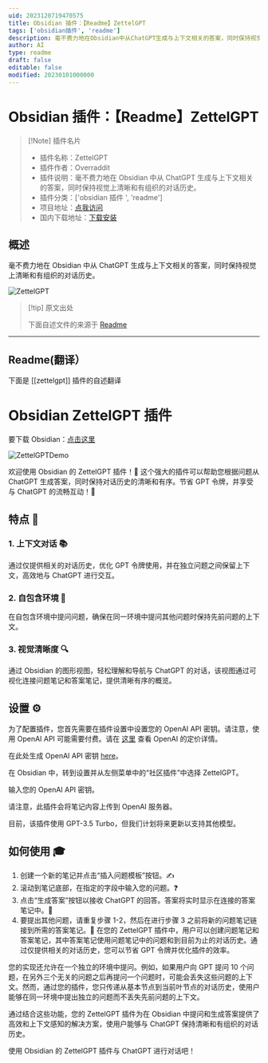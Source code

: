 ```yaml
---
uid: 2023120719470575
title: Obsidian 插件：【Readme】ZettelGPT
tags: ['obsidian插件', 'readme']
description: 毫不费力地在Obsidian中从ChatGPT生成与上下文相关的答案，同时保持视觉上清晰和有组织的对话历史。
author: AI
type: readme
draft: false
editable: false
modified: 20230101000000
---
```


# Obsidian 插件：【Readme】ZettelGPT

> [!Note] 插件名片
> - 插件名称：ZettelGPT
> - 插件作者：Overraddit
> - 插件说明：毫不费力地在 Obsidian 中从 ChatGPT 生成与上下文相关的答案，同时保持视觉上清晰和有组织的对话历史。
> - 插件分类：['obsidian 插件 ', 'readme']
> - 项目地址：[点我访问](https://github.com/OverRaddit/ZettelGPT)
> - 国内下载地址：[下载安装](https://pkmer.cn/products/plugin/pluginMarket/?zettelgpt)

## 概述

毫不费力地在 Obsidian 中从 ChatGPT 生成与上下文相关的答案，同时保持视觉上清晰和有组织的对话历史。

![ZettelGPT](https://cdn.pkmer.cn/images/202308201222338.gif)

> [!tip] 原文出处
>
>下面自述文件的来源于 [Readme](https://ghproxy.net/https://raw.githubusercontent.com/OverRaddit/ZettelGPT/main/README.md)
>

---

## Readme(翻译）

下面是 [[zettelgpt]] 插件的自述翻译

# Obsidian ZettelGPT 插件

要下载 Obsidian：[点击这里](https://www.obsidian.md)

![ZettelGPTDemo](https://cdn.pkmer.cn/covers/zettelgpt_1_0.gif!pkmer)

欢迎使用 Obsidian 的 ZettelGPT 插件！🎉 这个强大的插件可以帮助您根据问题从 ChatGPT 生成答案，同时保持对话历史的清晰和有序。节省 GPT 令牌，并享受与 ChatGPT 的流畅互动！🚀

## 特点 🌟

### 1. 上下文对话 📚

通过仅提供相关的对话历史，优化 GPT 令牌使用，并在独立问题之间保留上下文，高效地与 ChatGPT 进行交互。

### 2. 自包含环境 🏡

在自包含环境中提问问题，确保在同一环境中提问其他问题时保持先前问题的上下文。

### 3. 视觉清晰度 🔍

通过 Obsidian 的图形视图，轻松理解和导航与 ChatGPT 的对话，该视图通过可视化连接问题笔记和答案笔记，提供清晰有序的概览。

## 设置 ⚙️

为了配置插件，您首先需要在插件设置中设置您的 OpenAI API 密钥。请注意，使用 OpenAI API 可能需要付费。请在 [这里](https://openai.com/pricing) 查看 OpenAI 的定价详情。

在此处生成 OpenAI API 密钥 [here](https://beta.openai.com/signup)。

在 Obsidian 中，转到设置并从左侧菜单中的“社区插件”中选择 ZettelGPT。

输入您的 OpenAI API 密钥。

请注意，此插件会将笔记内容上传到 OpenAI 服务器。

目前，该插件使用 GPT-3.5 Turbo，但我们计划将来更新以支持其他模型。

## 如何使用 🎓

1. 创建一个新的笔记并点击“插入问题模板”按钮。✍️
2. 滚动到笔记底部，在指定的字段中输入您的问题。❓
3. 点击“生成答案”按钮以接收 ChatGPT 的回答。答案将实时显示在连接的答案笔记中。🤖
4. 要提出其他问题，请重复步骤 1-2，然后在进行步骤 3 之前将新的问题笔记链接到所需的答案笔记。🔄
在您的 ZettelGPT 插件中，用户可以创建问题笔记和答案笔记，其中答案笔记使用问题笔记中的问题和到目前为止的对话历史。通过仅提供相关的对话历史，您可以节省 GPT 令牌并优化插件的效率。

您的实现还允许在一个独立的环境中提问。例如，如果用户向 GPT 提问 10 个问题，在另外三个无关的问题之后再提问一个问题时，可能会丢失这些问题的上下文。然而，通过您的插件，您只传递从基本节点到当前叶节点的对话历史，使用户能够在同一环境中提出独立的问题而不丢失先前问题的上下文。

通过结合这些功能，您的 ZettelGPT 插件为在 Obsidian 中提问和生成答案提供了高效和上下文感知的解决方案，使用户能够与 ChatGPT 保持清晰和有组织的对话历史。

使用 Obsidian 的 ZettelGPT 插件与 ChatGPT 进行对话吧！
